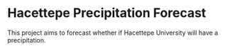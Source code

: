 # Hacettepe Precipitation Forecast

This project aims to forecast whether if Hacettepe University will have a precipitation.